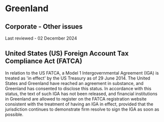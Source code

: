 # Greenland
## Corporate - Other issues
Last reviewed - 02 December 2024
## United States (US) Foreign Account Tax Compliance Act (FATCA)
In relation to the US FATCA, a Model 1 Intergovernmental Agreement (IGA) is treated as 'in effect' by the US Treasury as of 29 June 2014. The United States and Greenland have reached an agreement in substance, and Greenland has consented to disclose this status. In accordance with this status, the text of such IGA has not been released, and financial institutions in Greenland are allowed to register on the FATCA registration website consistent with the treatment of having an IGA in effect, provided that the jurisdiction continues to demonstrate firm resolve to sign the IGA as soon as possible.
